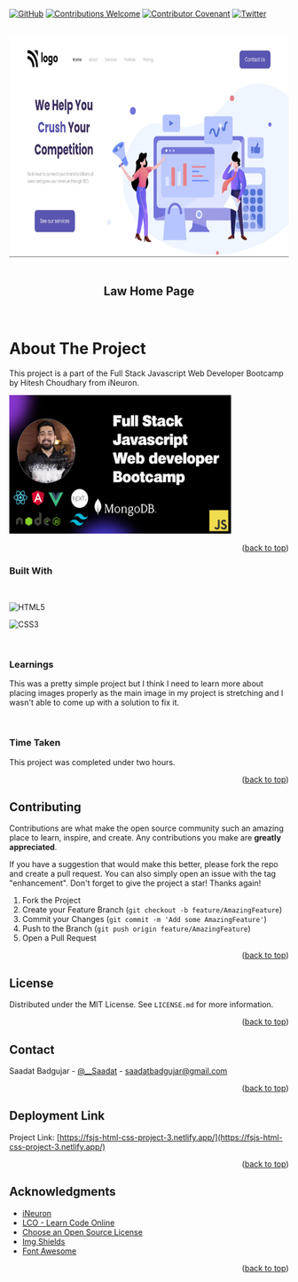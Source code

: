 <a name="readme-top"></a>

[![GitHub](https://img.shields.io/github/license/Saadat-B/FSJS-Html-Css-Project-1?style=for-the-badge)](https://img.shields.io/github/license/Saadat-B/FSJS-Html-Css-Project-1?style=for-the-badge)
[![Contributions Welcome](https://img.shields.io/badge/CONTRIBUTIONS-WELCOME-brightgreen?style=for-the-badge&logo=github)](https://github.com/Saadat-B?tab=repositories)
[![Contributor Covenant](https://img.shields.io/badge/Contributor%20Covenant-2.1-4baaaa.svg?style=for-the-badge&logo=c)](https://www.contributor-covenant.org/)
[![Twitter](https://img.shields.io/badge/Twitter-%231DA1F2.svg?style=for-the-badge&logo=Twitter&logoColor=white)](https://twitter.com/__Saadat)

<!-- PROJECT LOGO -->
<br />

<div align = "center">
<img  src="./snapshot.png" alt="Project Snapshot" width="600" height="400">
</div>
<br/>
<div align="center">

  <h2 align="center">Law Home Page</h2>

</div>
<br/>

<!-- ABOUT THE PROJECT -->

# About The Project

This project is a part of the Full Stack Javascript Web Developer Bootcamp by Hitesh Choudhary from iNeuron.

<div >
<img  src="./fsjs.webp" alt="Project Snapshot" width="400" height="250">
</div>

<p align="right">(<a href="#readme-top">back to top</a>)</p>

### Built With

<br/>

![HTML5](https://img.shields.io/badge/html5-%23E34F26.svg?style=for-the-badge&logo=html5&logoColor=white)

![CSS3](https://img.shields.io/badge/css3-%231572B6.svg?style=for-the-badge&logo=css3&logoColor=white)

<br/>

### Learnings

This was a pretty simple project but I think I need to learn more about placing images properly as the main image in my project is stretching and I wasn't able to come up with a solution to fix it.

<br/>

### Time Taken

This project was completed under two hours.

<p align="right">(<a href="#readme-top">back to top</a>)</p>

<!-- CONTRIBUTING -->

## Contributing

Contributions are what make the open source community such an amazing place to learn, inspire, and create. Any contributions you make are **greatly appreciated**.

If you have a suggestion that would make this better, please fork the repo and create a pull request. You can also simply open an issue with the tag "enhancement".
Don't forget to give the project a star! Thanks again!

1. Fork the Project
2. Create your Feature Branch (`git checkout -b feature/AmazingFeature`)
3. Commit your Changes (`git commit -m 'Add some AmazingFeature'`)
4. Push to the Branch (`git push origin feature/AmazingFeature`)
5. Open a Pull Request

<p align="right">(<a href="#readme-top">back to top</a>)</p>

<!-- LICENSE -->

## License

Distributed under the MIT License. See `LICENSE.md` for more information.

<p align="right">(<a href="#readme-top">back to top</a>)</p>

<!-- CONTACT -->

## Contact

Saadat Badgujar - [@\_\_Saadat](https://twitter.com/__Saadat) - saadatbadgujar@gmail.com

<p align="right">(<a href="#readme-top">back to top</a>)</p>

<!-- DEPLOYMENT LINK -->

## Deployment Link

Project Link: [https://fsjs-html-css-project-3.netlify.app/](https://fsjs-html-css-project-3.netlify.app/)

<p align="right">(<a href="#readme-top">back to top</a>)</p>

<!-- ACKNOWLEDGMENTS -->

## Acknowledgments

- [iNeuron](https://ineuron.ai/)
- [LCO - Learn Code Online](https://web.learncodeonline.in/)
- [Choose an Open Source License](https://choosealicense.com)
- [Img Shields](https://shields.io)
- [Font Awesome](https://fontawesome.com)

<p align="right">(<a href="#readme-top">back to top</a>)</p>
